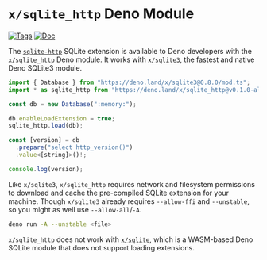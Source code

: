 <!--- Generated with the deno_generate_package.sh script, don't edit by hand! -->

# `x/sqlite_http` Deno Module

[![Tags](https://img.shields.io/github/release/asg017/sqlite-http)](https://github.com/asg017/sqlite-http/releases)
[![Doc](https://doc.deno.land/badge.svg)](https://doc.deno.land/https/deno.land/x/sqlite-http@0.1.0-alpha.9/mod.ts)

The [`sqlite-http`](https://github.com/asg017/sqlite-http) SQLite extension is available to Deno developers with the [`x/sqlite_http`](https://deno.land/x/sqlite-http) Deno module. It works with [`x/sqlite3`](https://deno.land/x/sqlite3), the fastest and native Deno SQLite3 module.

```js
import { Database } from "https://deno.land/x/sqlite3@0.8.0/mod.ts";
import * as sqlite_http from "https://deno.land/x/sqlite_http@v0.1.0-alpha.9/mod.ts";

const db = new Database(":memory:");

db.enableLoadExtension = true;
sqlite_http.load(db);

const [version] = db
  .prepare("select http_version()")
  .value<[string]>()!;

console.log(version);

```

Like `x/sqlite3`, `x/sqlite_http` requires network and filesystem permissions to download and cache the pre-compiled SQLite extension for your machine. Though `x/sqlite3` already requires `--allow-ffi` and `--unstable`, so you might as well use `--allow-all`/`-A`.

```bash
deno run -A --unstable <file>
```

`x/sqlite_http` does not work with [`x/sqlite`](https://deno.land/x/sqlite@v3.7.0), which is a WASM-based Deno SQLite module that does not support loading extensions.

